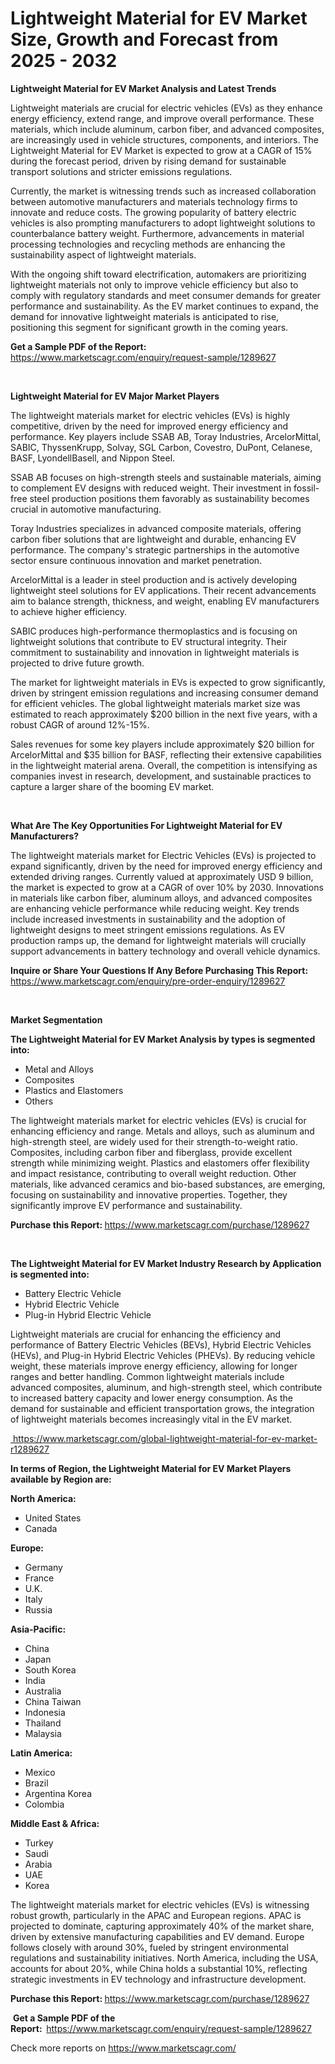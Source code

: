 <p><h1>Lightweight Material for EV Market Size, Growth and Forecast from 2025 - 2032</h1></p><p><strong>Lightweight Material for EV Market Analysis and Latest Trends</strong></p>
<p><p>Lightweight materials are crucial for electric vehicles (EVs) as they enhance energy efficiency, extend range, and improve overall performance. These materials, which include aluminum, carbon fiber, and advanced composites, are increasingly used in vehicle structures, components, and interiors. The Lightweight Material for EV Market is expected to grow at a CAGR of 15% during the forecast period, driven by rising demand for sustainable transport solutions and stricter emissions regulations.</p><p>Currently, the market is witnessing trends such as increased collaboration between automotive manufacturers and materials technology firms to innovate and reduce costs. The growing popularity of battery electric vehicles is also prompting manufacturers to adopt lightweight solutions to counterbalance battery weight. Furthermore, advancements in material processing technologies and recycling methods are enhancing the sustainability aspect of lightweight materials.</p><p>With the ongoing shift toward electrification, automakers are prioritizing lightweight materials not only to improve vehicle efficiency but also to comply with regulatory standards and meet consumer demands for greater performance and sustainability. As the EV market continues to expand, the demand for innovative lightweight materials is anticipated to rise, positioning this segment for significant growth in the coming years.</p></p>
<p><strong>Get a Sample PDF of the Report:&nbsp;</strong> <a href="https://www.marketscagr.com/enquiry/request-sample/1289627?utm_campaign=2014&utm_medium=2&utm_source=Github&utm_content=ia&utm_term=16012025&utm_id=lightweight-material-for-ev">https://www.marketscagr.com/enquiry/request-sample/1289627</a></p>
<p>&nbsp;</p>
<p><strong>Lightweight Material for EV Major Market Players</strong></p>
<p><p>The lightweight materials market for electric vehicles (EVs) is highly competitive, driven by the need for improved energy efficiency and performance. Key players include SSAB AB, Toray Industries, ArcelorMittal, SABIC, ThyssenKrupp, Solvay, SGL Carbon, Covestro, DuPont, Celanese, BASF, LyondellBasell, and Nippon Steel. </p><p>SSAB AB focuses on high-strength steels and sustainable materials, aiming to complement EV designs with reduced weight. Their investment in fossil-free steel production positions them favorably as sustainability becomes crucial in automotive manufacturing. </p><p>Toray Industries specializes in advanced composite materials, offering carbon fiber solutions that are lightweight and durable, enhancing EV performance. The company's strategic partnerships in the automotive sector ensure continuous innovation and market penetration.</p><p>ArcelorMittal is a leader in steel production and is actively developing lightweight steel solutions for EV applications. Their recent advancements aim to balance strength, thickness, and weight, enabling EV manufacturers to achieve higher efficiency.</p><p>SABIC produces high-performance thermoplastics and is focusing on lightweight solutions that contribute to EV structural integrity. Their commitment to sustainability and innovation in lightweight materials is projected to drive future growth.</p><p>The market for lightweight materials in EVs is expected to grow significantly, driven by stringent emission regulations and increasing consumer demand for efficient vehicles. The global lightweight materials market size was estimated to reach approximately $200 billion in the next five years, with a robust CAGR of around 12%-15%.</p><p>Sales revenues for some key players include approximately $20 billion for ArcelorMittal and $35 billion for BASF, reflecting their extensive capabilities in the lightweight material arena. Overall, the competition is intensifying as companies invest in research, development, and sustainable practices to capture a larger share of the booming EV market.</p></p>
<p>&nbsp;</p>
<p><strong>What Are The Key Opportunities For Lightweight Material for EV Manufacturers?</strong></p>
<p><p>The lightweight materials market for Electric Vehicles (EVs) is projected to expand significantly, driven by the need for improved energy efficiency and extended driving ranges. Currently valued at approximately USD 9 billion, the market is expected to grow at a CAGR of over 10% by 2030. Innovations in materials like carbon fiber, aluminum alloys, and advanced composites are enhancing vehicle performance while reducing weight. Key trends include increased investments in sustainability and the adoption of lightweight designs to meet stringent emissions regulations. As EV production ramps up, the demand for lightweight materials will crucially support advancements in battery technology and overall vehicle dynamics.</p></p>
<p><strong>Inquire or Share Your Questions If Any Before Purchasing This Report:</strong> <a href="https://www.marketscagr.com/enquiry/pre-order-enquiry/1289627?utm_campaign=2014&utm_medium=2&utm_source=Github&utm_content=ia&utm_term=16012025&utm_id=lightweight-material-for-ev">https://www.marketscagr.com/enquiry/pre-order-enquiry/1289627</a></p>
<p>&nbsp;</p>
<p><strong>Market Segmentation</strong></p>
<p><strong>The Lightweight Material for EV Market Analysis by types is segmented into:</strong></p>
<p><ul><li>Metal and Alloys</li><li>Composites</li><li>Plastics and Elastomers</li><li>Others</li></ul></p>
<p><p>The lightweight materials market for electric vehicles (EVs) is crucial for enhancing efficiency and range. Metals and alloys, such as aluminum and high-strength steel, are widely used for their strength-to-weight ratio. Composites, including carbon fiber and fiberglass, provide excellent strength while minimizing weight. Plastics and elastomers offer flexibility and impact resistance, contributing to overall weight reduction. Other materials, like advanced ceramics and bio-based substances, are emerging, focusing on sustainability and innovative properties. Together, they significantly improve EV performance and sustainability.</p></p>
<p><strong>Purchase this Report:&nbsp;</strong><a href="https://www.marketscagr.com/purchase/1289627?utm_campaign=2014&utm_medium=2&utm_source=Github&utm_content=ia&utm_term=16012025&utm_id=lightweight-material-for-ev">https://www.marketscagr.com/purchase/1289627</a></p>
<p>&nbsp;</p>
<p><strong>The Lightweight Material for EV Market Industry Research by Application is segmented into:</strong></p>
<p><ul><li>Battery Electric Vehicle</li><li>Hybrid Electric Vehicle</li><li>Plug-in Hybrid Electric Vehicle</li></ul></p>
<p><p>Lightweight materials are crucial for enhancing the efficiency and performance of Battery Electric Vehicles (BEVs), Hybrid Electric Vehicles (HEVs), and Plug-in Hybrid Electric Vehicles (PHEVs). By reducing vehicle weight, these materials improve energy efficiency, allowing for longer ranges and better handling. Common lightweight materials include advanced composites, aluminum, and high-strength steel, which contribute to increased battery capacity and lower energy consumption. As the demand for sustainable and efficient transportation grows, the integration of lightweight materials becomes increasingly vital in the EV market.</p></p>
<p><a href="https://www.marketscagr.com/global-lightweight-material-for-ev-market-r1289627?utm_campaign=2014&utm_medium=2&utm_source=Github&utm_content=ia&utm_term=16012025&utm_id=lightweight-material-for-ev">&nbsp;https://www.marketscagr.com/global-lightweight-material-for-ev-market-r1289627</a></p>
<p><strong>In terms of Region, the Lightweight Material for EV Market Players available by Region are:</strong></p>
<p>
    <p> <strong> North America: </strong>
        <ul>
            <li>United States</li>
            <li>Canada</li>
        </ul>
        </p> 
    <p> <strong> Europe: </strong>
        <ul>
            <li>Germany</li>
            <li>France</li>
            <li>U.K.</li>
            <li>Italy</li>
            <li>Russia</li>
        </ul>
        </p> 
    <p> <strong> Asia-Pacific: </strong>
        <ul>
            <li>China</li>
            <li>Japan</li>
            <li>South Korea</li>
            <li>India</li>
            <li>Australia</li>
            <li>China Taiwan</li>
            <li>Indonesia</li>
            <li>Thailand</li>
            <li>Malaysia</li>
        </ul>
        </p> 
    <p> <strong> Latin America: </strong>
        <ul>
            <li>Mexico</li>
            <li>Brazil</li>
            <li>Argentina Korea</li>
            <li>Colombia</li>
        </ul>
        </p> 
    <p> <strong> Middle East & Africa: </strong>
        <ul>
            <li>Turkey</li>
            <li>Saudi</li>
            <li>Arabia</li>
            <li>UAE</li>
            <li>Korea</li>
        </ul>
    </p>
    </p>
<p><p>The lightweight materials market for electric vehicles (EVs) is witnessing robust growth, particularly in the APAC and European regions. APAC is projected to dominate, capturing approximately 40% of the market share, driven by extensive manufacturing capabilities and EV demand. Europe follows closely with around 30%, fueled by stringent environmental regulations and sustainability initiatives. North America, including the USA, accounts for about 20%, while China holds a substantial 10%, reflecting strategic investments in EV technology and infrastructure development.</p></p>
<p><strong>Purchase this Report: </strong><a href="https://www.marketscagr.com/purchase/1289627?utm_campaign=2014&utm_medium=2&utm_source=Github&utm_content=ia&utm_term=16012025&utm_id=lightweight-material-for-ev">https://www.marketscagr.com/purchase/1289627</a></p>
<p>&nbsp;<strong>Get a Sample PDF of the Report:&nbsp;&nbsp;</strong><a href="https://www.marketscagr.com/enquiry/request-sample/1289627?utm_campaign=2014&utm_medium=2&utm_source=Github&utm_content=ia&utm_term=16012025&utm_id=lightweight-material-for-ev">https://www.marketscagr.com/enquiry/request-sample/1289627</a></p>
<p><strong></strong></p>
<p>Check more reports on <a href="https://www.marketscagr.com/?utm_campaign=2014&utm_medium=2&utm_source=Github&utm_content=ia&utm_term=16012025&utm_id=lightweight-material-for-ev">https://www.marketscagr.com/</a></p>